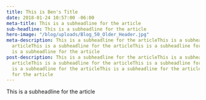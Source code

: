 ```yaml
---
title: This is Ben's Title
date: 2018-01-24 10:57:00 -06:00
meta-title: This is a subheadline for the article
sub-headline: This is a subheadline for the article
hero-image: "/blog/uploads/Blog_50_Older_Header.jpg"
meta-description: This is a subheadline for the articleThis is a subheadline for the
  articleThis is a subheadline for the articleThis is a subheadline for the articleThis
  is a subheadline for the article
post-description: This is a subheadline for the articleThis is a subheadline for the
  articleThis is a subheadline for the articleThis is a subheadline for the articleThis
  is a subheadline for the articleThis is a subheadline for the articleThis is a subheadline
  for the article
---
```


This is a subheadline for the article